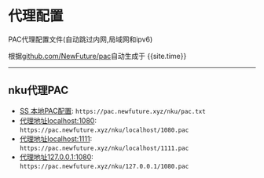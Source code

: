 # 代理配置

PAC代理配置文件(自动跳过内网,局域网和ipv6)

根据[github.com/NewFuture/pac](https://github.com/NewFuture/pac)自动生成于 {{site.time}}

---------

## nku代理PAC

* [SS 本地PAC配置](https://pac.newfuture.xyz/nku/pac.txt): `https://pac.newfuture.xyz/nku/pac.txt`
* [代理地址localhost:1080](https://pac.newfuture.xyz/nku/localhost/1080.pac): `https://pac.newfuture.xyz/nku/localhost/1080.pac`
* [代理地址localhost:1111](https://pac.newfuture.xyz/nku/localhost/1111.pac): `https://pac.newfuture.xyz/nku/localhost/1111.pac`
* [代理地址127.0.0.1:1080](https://pac.newfuture.xyz/nku/127.0.0.1/1080.pac): `https://pac.newfuture.xyz/nku/127.0.0.1/1080.pac`
